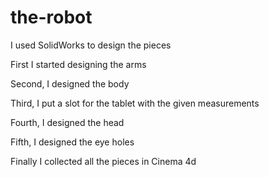 # the-robot

I used SolidWorks to design the pieces

First I started designing the arms

Second, I designed the body

Third, I put a slot for the tablet with the given measurements

Fourth, I designed the head

Fifth, I designed the eye holes

Finally I collected all the pieces in Cinema 4d
